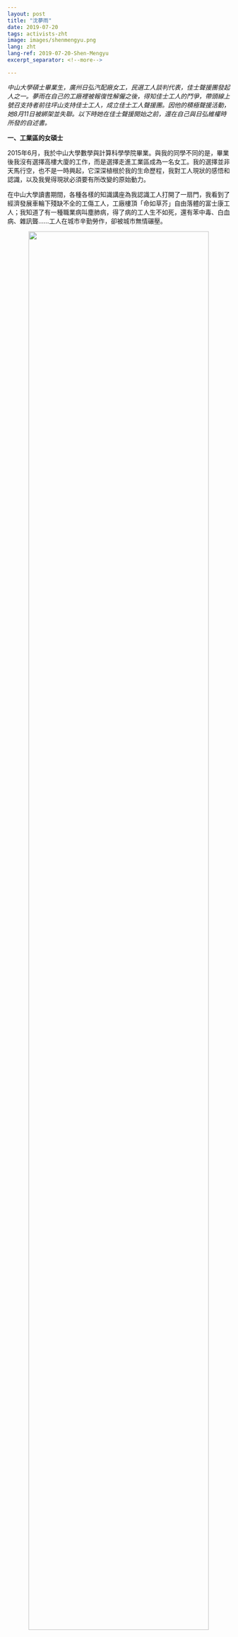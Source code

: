 ```yaml
---
layout: post
title: "沈夢雨"
date: 2019-07-20
tags: activists-zht
image: images/shenmengyu.png
lang: zht
lang-ref: 2019-07-20-Shen-Mengyu
excerpt_separator: <!--more-->

---
```


<em>中山大學碩士畢業生，廣州日弘汽配廠女工，民選工人談判代表，佳士聲援團發起人之一。夢雨在自己的工廠裡被報復性解僱之後，得知佳士工人的鬥爭，帶頭線上號召支持者前往坪山支持佳士工人，成立佳士工人聲援團。因他的積極聲援活動，她8月11日被綁架並失聯。以下時她在佳士聲援開始之前，還在自己與日弘維權時所發的自述書。</em>

<strong>一、工業區的女碩士</strong>

2015年6月，我於中山大學數學與計算科學學院畢業。與我的同學不同的是，畢業後我沒有選擇高樓大廈的工作，而是選擇走進工業區成為一名女工。我的選擇並非天馬行空，也不是一時興起，它深深植根於我的生命歷程，我對工人現狀的感悟和認識，以及我覺得現狀必須要有所改變的原始動力。

在中山大學讀書期間，各種各樣的知識講座為我認識工人打開了一扇門，我看到了經濟發展車輪下殘缺不全的工傷工人，工廠樓頂「命如草芥」自由落體的富士康工人；我知道了有一種職業病叫塵肺病，得了病的工人生不如死，還有苯中毒、白血病、雜訊聾……工人在城市辛勤勞作，卻被城市無情碾壓。

<div style="text-align:center"><img src="/images/shenmengyu1.jpg" width="90%"/></div>

有一次，北京大學盧暉臨老師到中山大學做了一個關於農民工現狀的講座，提問時間一個同學問：「盧老師，我們這些大學生算既得利益者嗎？」

既得利益者？！這個詞深深地刺痛了我。

是啊，因為投胎在一個小康之家，從小衣食無憂、享受優質教育資源、未來一片光明，我就理所應當享受這一切嗎？ 那一刻，我開始審視自己，審視滿教室前途無量的中山大學學子；我開始反思，反思珠三角每年被切下的4萬根斷指，反思2.8億為城市獻出青春卻留不下來的「農民工」！

我想起在東莞打工的親戚。多年前我的伯父在下班途中被車撞傷落下終身殘疾，如果那時我懂工傷法律法規，就可以告訴他去找廠裡要求賠償；他的大女兒我的堂姐初中就輟學出去打工，過年只看到她回家時的光鮮亮麗，現在才知道她在工廠裡原來過得很辛苦。

有一年暑假我去東莞，路過燈紅酒綠的高樓大廈，堂姐帶我鑽進狹窄仄逼的巷子，那裡沒有陽光，昏暗潮濕，巷子上空佈滿密密麻麻的電線和網線，河流和池塘翻滾著臭氣和垃圾，穿著工服的工人臉上刻滿疲憊…… 多年以後，我才知道那個地方叫城中村，住在城中村裡的都是「農民工」。

懷著對「農民工」處境的疑惑與同情，我開始學習勞動法律法規，走進工業區、城中村、建築工地瞭解工人的真實生活和困境。

我去到學校周邊的建築工地，暴雨天，工人居住的地下車庫積滿了水，他們為泡水的衣服和被褥發愁，他們更為不能上工就沒有工資的「窩工」焦慮；我為工友講解勞動法律，可是法律的白紙黑字卻換不回他們的一份勞動合同。

我去到號稱是「制鞋業富士康」的東莞裕元鞋廠，老舊的廠區簡陋的宿舍裡，大哥大姐說在這工作了十幾年，臨退休才發現工廠欠繳大量的社保和公積金。

<div style="text-align:center"><img src="/images/shenmengyu2.jpg" width="90%"/></div>

我無所適從，我憤怒震驚！是什麼樣的力量，讓法律形同虛設？是什麼樣的原因，讓獻了青春獻終身的工人老無所依？

慘澹的現實淋漓的鮮血，我感覺到法律的無力和蒼白！生而貧窮的勞動者，不得不，又死於貧窮！

2014年夏天，廣州大學城環衛工人維權，在維權現場，大哥大姐向我們控訴物業公司的虛偽和無恥，他們克扣工人工資福利、拖欠社保和公積金、給工人簽空白合同、逃避本應承擔的經濟補償；工人代表去討說法卻遭到威脅恐嚇，公司領導更是擺出「就是欺負你們」的囂張姿態。

<div style="text-align:center"><img src="/images/shenmengyu3.jpg" width="90%"/></div>

而在環衛工人遭受的種種不公平待遇面前，街道辦和勞動局卻置身事外、不管不顧；正義的學生為工人奔走、呐喊，也被團結抗爭的工人所感動和教育。二十天裡，學生和工人相互支持，終於迎來了環衛工人維權勝利的好消息。

這樣的勝利包含著尊嚴和權利，也讓我看到了未來的另一種可能。是的，辛勤勞動的工人不應該被粗暴對待，我，要一直跟工人在一起，尋回失去的尊嚴和權利。

<div style="text-align:center"><img src="/images/shenmengyu4.jpg" width="90%"/></div>


<strong>二、汽配廠的女工</strong>

為了一直跟工人站在一起，「成為工人」就成了我的首要選擇。

畢業後我來到廣州經濟開發區，這是一個只有通過仲介才能找到工作的地方。要找工作就要先交仲介費，仲介總是先把企業吹得天花亂墜，收取仲介費後，又以企業暫時不招工等各種理由把人晾一邊。在接連被兩個仲介忽悠後，我終於進到了一家日資汽配廠——廣州日弘機電有限公司，成為了名副其實的女工。

日弘公司主要給東風本田、廣汽本田和日產等整車廠生產發動機和變速箱的彈簧，經過簡單的培訓後我第一次走進車間，機器的轟鳴刺痛我的耳膜，油污的氣味撲面而來，金屬粉塵彌漫整個車間，工人在刷得油亮的綠色區域緊張忙碌，工位元上苯等化學品的危害提示觸目驚心，工人戴著既不能有效阻隔粉塵、又不能過濾毒氣的一次性口罩，有的甚至連一次性口罩也沒有戴。

這就是傳說中「高工資」的汽配工廠！

<div style="text-align:center"><img src="/images/shenmengyu5.jpg" width="90%"/></div>

工作一段時間後，我得知好多同事因為在如此惡劣的環境長期勞作，患上了鼻炎和支氣管炎，還有聽力下降、白細胞陡降……而車間常年高溫，5月份就悶熱難耐，酷暑時35度以上屬於正常，有地方甚至接近50度，加上勞動強度大，一層薄薄的口罩就已經喘不過氣，更別提厚實封閉的口罩了，那簡直就是讓人窒息的「禍害」！在健康和工作之間大家選擇了工作，而這種沒有選擇的選擇，就是我和同事們工作的日常。

因為底薪低，在週末休息和一天不休之間，我們不得不選擇一天不休！

因為上報工傷會被扣年終獎，在受了工傷維護權益和年終獎不被扣錢之間，我們不得不選擇瞞報工傷！

因為領導掌握年終評點的生殺大權，在糾結要不要買領導推銷的高價內衣時，我們只能選擇買！

面對領導的肆意謾駡和人格侮辱，在奮起反抗和委曲求全之間，我們還是選擇了默默忍受！

更令人心疼的是廠裡的孕婦，懷孕意味著需要更賣力地幹活，因為領導會以產量不達標為由刁難孕婦——給臉色看、不給班加、冷嘲熱諷。為了達到產量，她們只能選擇放棄孕婦合法的工休時間。而惡劣的環境和不斷提高的產量又讓她們每天都受盡煎熬。

在生產現場，懷孕了還能夠繼續待下去的女工少之又少，勞動強度是一方面，生產環境對孩子的傷害是另一方面。朋友小梅，在車間工作期間每次懷孕都流產，離開了之後才得以擺脫這一噩夢；另一個同事吸取她的經驗教訓，懷孕後馬上選擇離開，卻還是難逃孩子流產的厄運，工作環境的傷害從一開始就刻在了孩子的骨血裡。

<div style="text-align:center"><img src="/images/shenmengyu6.jpg" width="90%"/></div>
<div style="text-align:center"><img src="/images/shenmengyu7.jpg" width="90%"/></div>
<div style="text-align:center"><img src="/images/shenmengyu8.jpg" width="90%"/></div>
  
還有那些將全部青春都獻給了公司的老員工，從二十歲懵懂少年步入而立之年。十幾年來，領導一直在身後卡著碼錶，一秒鐘一個動作，快點，快點，再快點。夜班上了三個鐘，由於待料，一聲令下就得下班。為滿足生產需要，夜班急倒中班，中班急倒早班，連續兩天睡眠不足10個鐘！混亂的作息緊張的節奏，讓人睡不著覺又打不起精神，這樣的痛苦每時每刻都在經歷。

朋友老王說他曾無數次想離開，逃離這毫無人性的管理制度和惡劣的工作環境。但十幾年的工廠生活，除了一身病痛，他什麼也沒有，離開工廠他不知道該去哪裡，而作為家中的頂樑柱，他不能停止掙錢。

然而，再長的工齡再多的付出也阻擋不了公司對老員工的厭棄。在公司眼裡，員工不如機器！機器壞了他們維修保養、更換零件，員工的身體垮了，他們想到的卻只有撇清關係、掃地出門。

<div style="text-align:center"><img src="/images/shenmengyu9.jpg" width="90%"/></div>

<div style="text-align:center"><em>在這裡我們是
<br>一台台24小時運轉的機器
<br>一個個不停被按動的開關
<br>一串串產量板上跳動的數字
<br>我們是
<br>一張張存著年邁父母醫藥費的銀行卡
<br>一顆顆從孩子臉頰上滾落的淚珠兒
<br>我們還是
<br>變型的脊椎、勞損的腰肌、失聰的耳朵
<br>但我們絕不可能
<br>是人
<br>能夠感受公正與自由的人</em></div><br>

我們晝夜顛倒，換來機器24小時不停的轟鳴！我們不眠不休，換來老闆不勞而獲的富貴！我們忍辱負重，換回寄生蟲們趾高氣揚的嘲諷！我們辛勤勞動，卻換不回尊嚴和權利！

朋友說，抱怨沒有意義，想開點能活得快樂些，這樣的日子還長著呢。我想是的，但是卻忍不住在夜深人靜的時候敲下這些「沒有意義」的文字，這是身為工人的我的日常，更是千千萬萬工人的日常。男的、女的、愛笑的、胖的、貧血的、幹滿十五年的、兩年沒轉正的、斷指的、流產的……直到有一天，我們幹不動了，我們工作生活過的痕跡都將被抹去，取而代之是另一批新鮮的血液，繼續重複這單調的迴圈。

<div style="text-align:center"><img src="/images/shenmengyu10.jpg" width="90%"/></div>
<div style="text-align:center"><img src="/images/shenmengyu11.jpg" width="90%"/></div>


<strong>三、為改變而戰鬥</strong>
 
<div style="text-align:center"><img src="/images/shenmengyu12.jpg" width="90%"/></div>
<div style="text-align:center"><img src="/images/shenmengyu13.jpg" width="90%"/></div>

但，我又不能僅僅停留於抱怨！

這裡有悲哀，有憤怒，有喪失了「作為一個人的尊嚴和權利」的痛苦和不堪！

這裡有憧憬，有希望，有苦中作樂的精神，也有辛勤勞作的汗水和努力！

這裡需要改變！這裡也渴望改變！

<div style="text-align:center"><img src="/images/shenmengyu14.jpg" width="90%"/></div>

2018年3月底，一年一度的工資和年終獎集體協商開啟。往年，我們的員工方協商代表基本由分會主席指定，今年，生產現場的員工決定用一用手上的民主權利，他們推選我為員工方協商代表候選人。成為代表的過程非常艱難，廠方和工會對我百般刁難，他們從來就喜歡聽話的提線木偶，對於自下而上的「員工推選」有著本能的敵意！

帶著員工的信任和支持，一波三折成為代表的我製作調查問卷搜集員工意見。然而，馬上我就被公司領導訓斥提高了員工的加薪預期；被工會領導告誡要「擺對你的位置」；被警告已經傷害到了高層領導的利益；被批評年輕氣盛、莽撞偏激、不夠成熟……這一切都只是因為我按照相關法律法規走出了協商代表的第一步！

悲哀與憤怒洶湧而至，我想知道，在工會和公司眼中什麼是不「偏激」的方法？

如果「聽資深工會領導的話不用問卷收集員工意見」就是不偏激！

如果「對公司威脅侮辱員工，公然干預集體協商的行為不質疑」就是不偏激！

如果「對公司以莫須有的罪名警告、處罰員工的違法行為忍氣吞聲」就是不偏激！

如果「承認工會委員會越權撤銷我協商代表資格的決議有效」就是不偏激！

那麼，這一次我選擇「偏激」，選擇掙脫套在工人身上的枷鎖！

習慣了「違規違法」的領導們如臨大敵，於是賄賂選舉、境外勢力、洩露機密等帽子接二連三扣到我的頭上。我的加班權利被剝奪，與一線員工接觸的工作被禁止，污蔑詆毀威脅恐嚇……下流花招層出不窮！他們的目的只有一個，打壓我，震懾所有現場員工。

至於法律什麼的，在他們眼裡連個擺設都不是，它只是一堆被扔掉的廢紙，或者是已經被排放的毒氣和廢水。《員工手冊》中的107條懲罰措施才是他們想要的「法律」。

2018年5月28日，一大早，工會委員會召開秘密會議，他們繞過會員代表大會直接撤銷了我協商代表的資格；下午一點，公司以我頂撞上司擾亂秩序為由給我記過處分；下午四點，一紙處罰性解雇通知書被送到我的手上，公司單方面宣佈與我解除勞動合同。

紅色的印章猙獰的笑容，工會和公司狼狽為奸，宣誓他們對工人的絕對權利！血汗工廠四個字早已不陌生，改革開放四十年，它們用工人的鮮血和生命將自己打造成了法治中國的照妖鏡，什麼當家做主、民主權利、人身自由、公平公正……越漂亮的也就越醜陋！

於我而言，日弘公司員工身份的終結並不是結束，工廠的大門已對我緊閉，它的鋼筋鐵骨將永遠刻著非法解雇員工的無恥，拒之門外的不僅是我，還將有那些敢於說不的先行者和敢於維護權益的後來者。

噩夢中醒來的工人不願意回到暗夜，習慣了站著掙錢就不會再喜歡跪著。

<div style="text-align:center"><img src="/images/shenmengyu15.jpg" width="90%"/></div>

從學生到工人，從普通作業員到員工代表，與工人站在一起，我越走越堅定。

腳踏實地，繼續前行，為權利和尊嚴奔走，為勞動者付出，為改變而戰鬥！

這是我的選擇，也將成為更多後來者的選擇。



<em>圖文轉自紅氣球網： <http://redballoonsolidarity.org/3084/></em>
